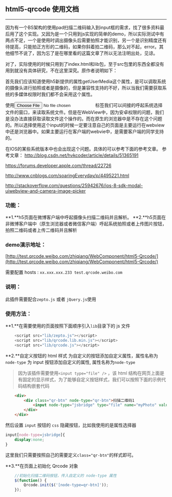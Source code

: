 ## html5-qrcode 使用文档

------

因为有一个BS架构的使用pad扫描二维码输入到input框的需求，找了很多资料最后用了这个实现。又因为是一个只用到js实现的简单的demo，所以实际测试中有两点不足，一个是使用时调出摄像头后需要拍照才能识别，另一个是识别精度还有待提高，只能拍正方形的二维码，如果你斜着拍二维码，那么对不起，error。其他细节不说了，因为忘了是在哪里看的这篇文章了所以无法注明出处，见谅。

对了，实际使用的时候只用到了index.html和lib包，至于src包里的东西全都没有用到就没有具体研究，不在这里深究。原作者说明如下：

首先我们应该知道使用h5新提供的属性getUserMedia这个属性，是可以调取系统的摄像头进行拍照或者是摄像的，但是兼容性支持的不好，所以当我们需要获取系统的多媒体权限时我们都不会采用这个属性。

使用<input type="file">标签我们可以间接的呼起系统选择文件的窗口，来读取系统文件。但是在WebView中，因为安卓权限的问题，我们是没办法直接获取读取文件这个操作的。而在原生的浏览器中是不存在这个问题的。所以选择使用这个input的时候一定要注意自己的页面是主要运行在webview中还是浏览器中。如果主要运行在客户端的webvie中，是需要客户端的同学支持的。

在IOS的某些系统版本中也会出现这个问题。具体的可以参考下面的参考文章。
参考文章：
http://blog.csdn.net/hvkcoder/article/details/51365191

https://forums.developer.apple.com/thread/22726

http://www.cnblogs.com/soaringEveryday/p/4495221.html

http://stackoverflow.com/questions/25942676/ios-8-sdk-modal-uiwebview-and-camera-image-picker



### 功能：

**1.**h5页面在微博客户端中呼起摄像头扫描二维码并且解析。
**2.**h5页面在非微博客户端中（原生浏览器或者微信客户端）呼起系统拍照或者上传图片按钮，拍照二维码或者上传二维码并且解析

### demo演示地址：

[http://test.qrcode.weibo.com/zhiqiang/WebComponent/html5-Qrcode/](http://test.qrcode.weibo.com/zhiqiang/WebComponent/html5-Qrcode/)

需要配置 hosts :
`xx.xxx.xxx.233 test.qrcode.weibo.com`

### 说明：

此插件需要配合`zepto.js` 或者 `jQuery.js`使用

### 使用方法：

**1.**在需要使用的页面按照下面顺序引入`lib`目录下的 js 文件

```javascript
    <script src="lib/zepto.js"></script>
    <script src="lib/qrcode.lib.min.js"></script>
    <script src="lib/qrcode.js"></script>
```

**2.**自定义按钮的 html 样式
为自定义的按钮添加自定义属性，属性名称为`node-type`
为 input 按钮添加自定义的属性, 属性名称为`node-type`

> 因为该插件需要使用`<input type="file" />` ，该 html 结构在网页上面是有固定的显示样式，为了能够自定义按钮样式，我们可以按照下面的示例代码结构嵌套代码

```html
    <div>
        <div class="qr-btn" node-type="qr-btn">扫描二维码1
            <input node-type="jsbridge" type="file" name="myPhoto" value="扫描二维码1" />
        </div>
    </div>
```

然后设置 `input` 按钮的 `css` 隐藏按钮，比如我使用的是属性选择器

```css
input[node-type=jsbridge]{
    display:none;
}
```

这里我们只需要按照自己的需要定义`class="qr-btn"`的样式即可。

**3.**在页面上初始化 Qrcode 对象

```javascript
    //初始化扫描二维码按钮，传入自定义的 node-type 属性
    $(function() {
        Qrcode.init($('[node-type=qr-btn]'));
    });
```
